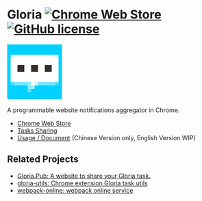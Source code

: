 # Gloria [![Chrome Web Store](https://img.shields.io/chrome-web-store/v/cnelmenogjgobndnoddckekbojgginbn.svg?maxAge=86400)](https://chrome.google.com/webstore/detail/gloria/cnelmenogjgobndnoddckekbojgginbn) [![GitHub license](https://img.shields.io/badge/license-MIT-blue.svg)](https://raw.githubusercontent.com/BlackGlory/Gloria/master/LICENSE)

[![Gloria](https://raw.githubusercontent.com/BlackGlory/Gloria/master/src/assets/images/icon-128.png)](https://chrome.google.com/webstore/detail/gloria/cnelmenogjgobndnoddckekbojgginbn)

A programmable website notifications aggregator in Chrome.

* [Chrome Web Store](https://chrome.google.com/webstore/detail/gloria/cnelmenogjgobndnoddckekbojgginbn)
* [Tasks Sharing](https://gloria.pub/)
* [Usage / Document](http://docs.gloria.pub/) (Chinese Version only, English Version WIP)

## Related Projects

* [Gloria.Pub: A website to share your Gloria task.](https://github.com/BlackGlory/Gloria.Pub)
* [gloria-utils: Chrome extension Gloria task utils](https://github.com/BlackGlory/gloria-utils)
* [webpack-online: webpack online service](https://github.com/BlackGlory/webpack-online)
